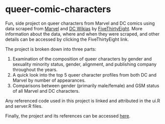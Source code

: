 # queer-comic-characters
Fun, side project on queer characters from Marvel and DC comics using data scraped from [Marvel](http://marvel.wikia.com/wiki/Marvel_Database) and [DC Wikias](http://dc.wikia.com/wiki/DC_Comics_Database) by [FiveThirtyEight](https://github.com/fivethirtyeight/data/tree/master/comic-characters). More information about the
data, where and when they were scraped, and other details can be accessed by clicking the FiveThirtyEight link.

The project is broken down into three parts:

1) Examination of the composition of queer characters by gender and sexuality minority status, gender, alignment, and publishing company throughout the years.
2) A quick look into the top 5 queer character profiles from both DC and Marvel by number of appearances.
3) Comparisons between gender (primarily male/female) and GSM status of all Marvel and DC characters.

Any referenced code used in this project is linked and attributed in the ui.R and server.R files.

Finally, the project and its references can be accessed [here](https://megan-vo.shinyapps.io/queer-comic-characters/).

